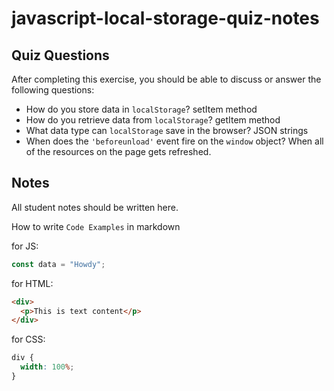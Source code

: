 # javascript-local-storage-quiz-notes

## Quiz Questions

After completing this exercise, you should be able to discuss or answer the following questions:

- How do you store data in `localStorage`?
setItem method
- How do you retrieve data from `localStorage`?
getItem method
- What data type can `localStorage` save in the browser?
JSON strings
- When does the `'beforeunload'` event fire on the `window` object?
When all of the resources on the page gets refreshed.
## Notes

All student notes should be written here.


How to write `Code Examples` in markdown

for JS:

```javascript
const data = "Howdy";
```

for HTML:

```html
<div>
  <p>This is text content</p>
</div>
```

for CSS:

```css
div {
  width: 100%;
}
```
